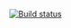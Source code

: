 [![Build status](https://ci.appveyor.com/api/projects/status/xi9jjjso5kpmbmev?svg=true)](https://ci.appveyor.com/project/r616on/homeworks-animation)
